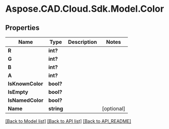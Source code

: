 # Aspose.CAD.Cloud.Sdk.Model.Color
## Properties

Name | Type | Description | Notes
------------ | ------------- | ------------- | -------------
**R** | **int?** |  | 
**G** | **int?** |  | 
**B** | **int?** |  | 
**A** | **int?** |  | 
**IsKnownColor** | **bool?** |  | 
**IsEmpty** | **bool?** |  | 
**IsNamedColor** | **bool?** |  | 
**Name** | **string** |  | [optional] 

[[Back to Model list]](API_README.md#documentation-for-models) [[Back to API list]](API_README.md#documentation-for-api-endpoints) [[Back to API_README]](API_README.md)

